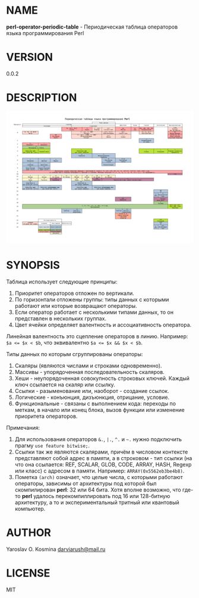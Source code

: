 # NAME

**perl-operator-periodic-table** - Периодическая таблица операторов языка программирования Perl

# VERSION

0.0.2

# DESCRIPTION

<img src="perl-operator-periodic-table.png">

# SYNOPSIS

Таблица использует следующие принципы:

1. Приоритет операторов отложен по вертикали.
2. По горизонтали отложены группы: типы данных с которыми работают или которые возвращают операторы.
3. Если оператор работает с несколькими типами данных, то он представлен в нескольких группах.
3. Цвет ячейки определяет валентность и ассоциативность оператора.

Линейная валентность это сцепление операторов в линию. Например: `$a <= $x < $b`, что эквивалентно `$a <= $x && $x < $b`.

Типы данных по которым сгруппированы операторы:

1. Скаляры (являются числами и строками одновременно).
2. Массивы - упорядоченная последовательность скаляров.
3. Хеши - неупорядоченная совокупность строковых ключей. Каждый ключ ссылается на скаляр или ссылку.
4. Ссылки - разыменование или, наоборот - создание ссылок.
5. Логические - конъюнция, дизъюнкция, отрицание, условие.
6. Функциональные - связаны с выполнением кода: переходы по меткам, в начало или конец блока, вызов функции или изменение приоритета операторов.

Примечания:

1. Для использования операторов `&.`, `|.`, `^.` и `~.` нужно подключить прагму `use feature bitwise;`.
2. Cсылки так же являются скалярами, причём в числовом контексте представляют собой адрес в памяти, а в строковом - тип ссылки (на что она ссылается: REF, SCALAR, GLOB, CODE, ARRAY, HASH, Regexp или класс) с адресом в памяти. Например: `ARRAY(0x5562eb3be4b8)`.
3. Пометка `(arch)` означает, что целые числа, с которыми работают операторы, зависимы от архитектуры под которой был скомпилирован **perl**: 32 или 64 бита. Хотя вполне возможно, что где-то **perl** удалось перекомпиллировать под 16 или 128-битную архитектуру, а то и экспериментальный тритный или квантовый компьютер.

# AUTHOR

Yaroslav O. Kosmina <darviarush@mail.ru>

# LICENSE

MIT